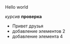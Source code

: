 Hello world

*курсив*
**проверка**

* Привет друзья
* добавление элементов 2
* добавление элемента 4

